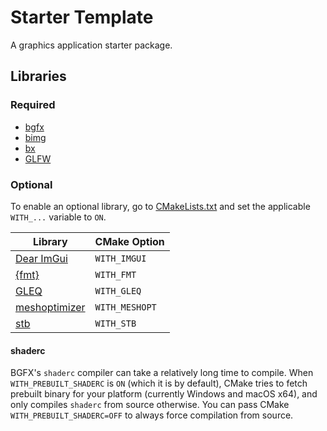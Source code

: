 # Starter Template
A graphics application starter package.

## Libraries

### Required
* [bgfx](https://github.com/bkaradzic/bgfx/tree/e87f08b1e50af8ad416e34fe7365aa5fb6fe5e37)
* [bimg](https://github.com/bkaradzic/bimg/tree/0de8816a8b155fe85583aa74f5bc93bdfb8910bb)
* [bx](https://github.com/bkaradzic/bx/tree/32a946990745fa1a0ee5df67ad40a6d980f5b1ab)
* [GLFW](https://github.com/glfw/glfw/tree/dd8a678a66f1967372e5a5e3deac41ebf65ee127)

### Optional
To enable an optional library, go to [CMakeLists.txt](CMakeLists.txt) and set
the applicable `WITH_...` variable to `ON`.

| Library | CMake Option |
| ------------- | ------------- |
| [Dear ImGui](https://github.com/ocornut/imgui/tree/69beaa1d0b7fc8f4b448dcf1780b08cfc959da65) | `WITH_IMGUI` |
| [{fmt}](https://github.com/fmtlib/fmt/commit/80f8d34427d40ec5e7ce3b10ededc46bd4bd5759) | `WITH_FMT` |
| [GLEQ](https://github.com/glfw/gleq/tree/4dd5070341fa17856d06a38f948a100df2fc34cd) | `WITH_GLEQ` |
| [meshoptimizer](https://github.com/zeux/meshoptimizer/tree/c4cfc3581f37ae70fa274bef37584a588ae266ab) | `WITH_MESHOPT` |
| [stb](https://github.com/nothings/stb/commit/8b5f1f37b5b75829fc72d38e7b5d4bcbf8a26d55) | `WITH_STB` |

#### shaderc
BGFX's `shaderc` compiler can take a relatively long time to compile. When
`WITH_PREBUILT_SHADERC` is `ON` (which it is by default), CMake tries to fetch
prebuilt binary for your platform (currently Windows and macOS x64), and only
compiles `shaderc` from source otherwise. You can pass CMake
`WITH_PREBUILT_SHADERC=OFF` to always force compilation from source.